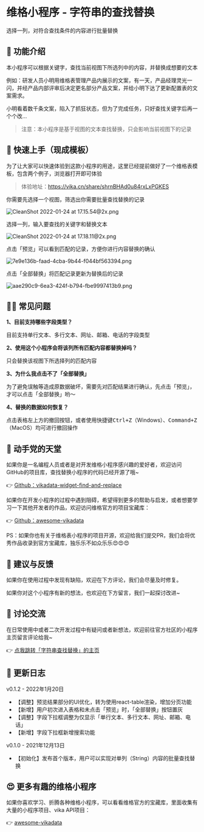 # 维格小程序 - 字符串的查找替换

选择一列，对符合查找条件的内容进行批量替换

## **🎨 功能介绍**

本小程序可以根据关键字，查找当前视图下所选列中的内容，并替换成想要的文本

例如：研发人员小明用维格表管理产品内展示的文案，有一天，产品经理灵光一闪，并经产品内部评审后决定更名部分产品文案，并给小明下达了更新配置表的文案需求。

小明看着数千条文案，陷入了抓狂状态，但为了完成任务，只好查找关键字后再一个个改...

> 注意：本小程序是基于视图的文本查找替换，只会影响当前视图下的记录

## **🚀 快速上手（现成模板）**

为了让大家可以快速体验到这款小程序的用途，这里已经提前做好了一个维格表模板，包含两个例子，浏览器打开即可体验

> 体验地址：https://vika.cn/share/shrnBHAd0u84rxLxPGKES

你需要先选择一个视图，筛选出你需要批量查找替换的记录

![CleanShot 2022-01-24 at 17.15.54@2x.png](https://s1.vika.cn/space/2022/01/25/97d2707b5d114c4287fcdf680633c6d0)

选择一列，输入要查找的关键字和替换文本

![CleanShot 2022-01-24 at 17.18.11@2x.png](https://s1.vika.cn/space/2022/01/25/5cab76804f494fc4b80fb858c8aea225)

点击「预览」可以看到匹配的记录，方便你进行内容替换的确认

![7e9e136b-faad-4cba-9b44-f044bf563394.png](https://s1.vika.cn/space/2022/01/25/ccf67bfe1539428b8b2fa1c6962e2063)

点击「全部替换」将匹配记录更新为替换后的记录

![aae290c9-6ea3-424f-b794-fbe9997413b9.png](https://s1.vika.cn/space/2022/01/25/622807b18916482681295b962eb118b1)



## **🙋‍♂️ 常见问题**

**1、目前支持哪些字段类型？**

目前支持单行文本、多行文本、网址、邮箱、电话的字段类型

**2、使用这个小程序会将该列所有匹配内容都替换掉吗？**

只会替换该视图下所选择列的匹配内容

**3、为什么我点击不了「全部替换」**

为了避免误触等造成原数据破坏，需要先对匹配结果进行确认，先点击「预览」，才可以点击「全部替换」哟～

**4、替换的数据如何恢复？**

点击表格左上方的撤回按钮，或者使用快捷键<kbd>Ctrl+Z</kbd>（Windows）、<kbd>Command+Z</kbd>（MacOS）均可进行撤回操作

## 🌈 动手党的天堂

如果你是一名编程人员或者是对开发维格小程序感兴趣的爱好者，欢迎访问GitHub的项目库，查找替换小程序的代码已经开源了哦~

👉 [Github：vikadata-widget-find-and-replace](https://github.com/Niko030303/vikadata-widget-find-and-replace)

如果你在开发小程序的过程中遇到阻碍，希望得到更多的帮助与启发，或者想要学习一下其他开发者的作品，欢迎访问维格官方的项目宝藏库：

👉 [Github：awesome-vikadata](https://github.com/vikadata/awesome-vikadata)

PS：如果你也有关于维格表小程序的项目开源，欢迎给我们提交PR，我们会将优秀作品收录到官方宝藏库，独乐乐不如众乐乐😍😍😍

## **🤟 建议与反馈**

如果你在使用过程中发现有缺陷，欢迎在下方评论，我们会尽量及时修复。

如果你对这个小程序有新的想法，也欢迎在下方留言，我们一起探讨改进~

## 🥂 讨论交流

在日常使用中或者二次开发过程中有疑问或者新想法，欢迎前往官方社区的小程序主页留言评论给我~

👉 [点我跳转「字符串查找替换」的主页](https://bbs.vika.cn/article/)

## 🎯 更新日志

v0.1.2 - 2022年1月20日

- 【调整】预览结果部分的UI优化，转为使用react-table渲染，增加分页功能
- 【新增】用户初次进入表格和未点击「预览」时，「全部替换」按钮置灰
- 【调整】字段下拉框调整为仅显示「单行文本、多行文本、网址、邮箱、电话」
- 【新增】字段下拉框新增搜索功能

v0.1.0 - 2021年12月13日

- 【初始化】发布首个版本，用户可以实现对单列（String）内容的批量查找替换

## 😍 更多有趣的维格小程序

如果你喜欢学习、折腾各种维格小程序，可以看看维格官方的宝藏库，里面收集有大量的小程序项目、vika API项目：

👉 [awesome-vikadata](https://github.com/vikadata/awesome-vikadata)

